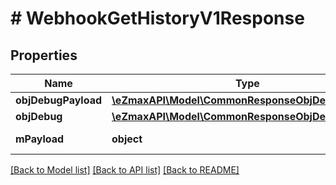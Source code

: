 # # WebhookGetHistoryV1Response

## Properties

Name | Type | Description | Notes
------------ | ------------- | ------------- | -------------
**objDebugPayload** | [**\eZmaxAPI\Model\CommonResponseObjDebugPayload**](CommonResponseObjDebugPayload.md) |  |
**objDebug** | [**\eZmaxAPI\Model\CommonResponseObjDebug**](CommonResponseObjDebug.md) |  | [optional]
**mPayload** | **object** | Payload for GET /1/object/webhook/{pkiWebhookID}/getHistory |

[[Back to Model list]](../../README.md#models) [[Back to API list]](../../README.md#endpoints) [[Back to README]](../../README.md)
